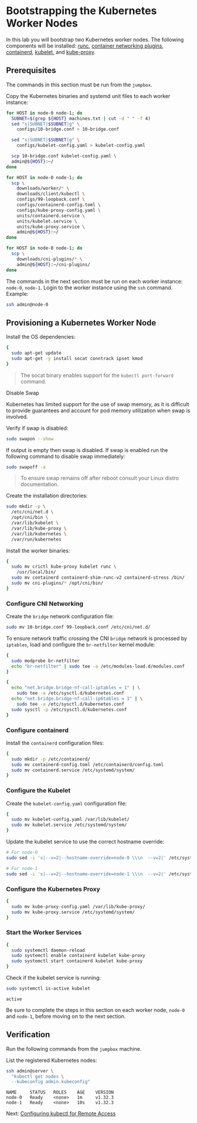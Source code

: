 # Bootstrapping the Kubernetes Worker Nodes

In this lab you will bootstrap two Kubernetes worker nodes. The following components will be installed: [runc](https://github.com/opencontainers/runc), [container networking plugins](https://github.com/containernetworking/cni), [containerd](https://github.com/containerd/containerd), [kubelet](https://kubernetes.io/docs/reference/command-line-tools-reference/kubelet), and [kube-proxy](https://kubernetes.io/docs/concepts/cluster-administration/proxies).

## Prerequisites

The commands in this section must be run from the `jumpbox`.

Copy the Kubernetes binaries and systemd unit files to each worker instance:

```bash
for HOST in node-0 node-1; do
  SUBNET=$(grep ${HOST} machines.txt | cut -d " " -f 4)
  sed "s|SUBNET|$SUBNET|g" \
    configs/10-bridge.conf > 10-bridge.conf

  sed "s|SUBNET|$SUBNET|g" \
    configs/kubelet-config.yaml > kubelet-config.yaml

  scp 10-bridge.conf kubelet-config.yaml \
  admin@${HOST}:~/
done
```

```bash
for HOST in node-0 node-1; do
  scp \
    downloads/worker/* \
    downloads/client/kubectl \
    configs/99-loopback.conf \
    configs/containerd-config.toml \
    configs/kube-proxy-config.yaml \
    units/containerd.service \
    units/kubelet.service \
    units/kube-proxy.service \
    admin@${HOST}:~/
done
```

```bash
for HOST in node-0 node-1; do
  scp \
    downloads/cni-plugins/* \
    admin@${HOST}:~/cni-plugins/
done
```

The commands in the next section must be run on each worker instance: `node-0`, `node-1`. Login to the worker instance using the `ssh` command. Example:

```bash
ssh admin@node-0
```

## Provisioning a Kubernetes Worker Node

Install the OS dependencies:

```bash
{
  sudo apt-get update
  sudo apt-get -y install socat conntrack ipset kmod
}
```

> The socat binary enables support for the `kubectl port-forward` command.

Disable Swap

Kubernetes has limited support for the use of swap memory, as it is difficult to provide guarantees and account for pod memory utilization when swap is involved.

Verify if swap is disabled:

```bash
sudo swapon --show
```

If output is empty then swap is disabled. If swap is enabled run the following command to disable swap immediately:

```bash
sudo swapoff -a
```

> To ensure swap remains off after reboot consult your Linux distro documentation.

Create the installation directories:

```bash
sudo mkdir -p \
  /etc/cni/net.d \
  /opt/cni/bin \
  /var/lib/kubelet \
  /var/lib/kube-proxy \
  /var/lib/kubernetes \
  /var/run/kubernetes
```

Install the worker binaries:

```bash
{
  sudo mv crictl kube-proxy kubelet runc \
    /usr/local/bin/
  sudo mv containerd containerd-shim-runc-v2 containerd-stress /bin/
  sudo mv cni-plugins/* /opt/cni/bin/
}
```

### Configure CNI Networking

Create the `bridge` network configuration file:

```bash
sudo mv 10-bridge.conf 99-loopback.conf /etc/cni/net.d/
```

To ensure network traffic crossing the CNI `bridge` network is processed by `iptables`, load and configure the `br-netfilter` kernel module:

```bash
{
  sudo modprobe br-netfilter
  echo "br-netfilter" | sudo tee -a /etc/modules-load.d/modules.conf
}
```

```bash
{
  echo "net.bridge.bridge-nf-call-iptables = 1" | \
    sudo tee -a /etc/sysctl.d/kubernetes.conf
  echo "net.bridge.bridge-nf-call-ip6tables = 1" | \
    sudo tee -a /etc/sysctl.d/kubernetes.conf
  sudo sysctl -p /etc/sysctl.d/kubernetes.conf
}
```

### Configure containerd

Install the `containerd` configuration files:

```bash
{
  sudo mkdir -p /etc/containerd/
  sudo mv containerd-config.toml /etc/containerd/config.toml
  sudo mv containerd.service /etc/systemd/system/
}
```

### Configure the Kubelet

Create the `kubelet-config.yaml` configuration file:

```bash
{
  sudo mv kubelet-config.yaml /var/lib/kubelet/
  sudo mv kubelet.service /etc/systemd/system/
}
```

Update the kubelet service to use the correct hostname override:

```bash
# For node-0
sudo sed -i 's|--v=2|--hostname-override=node-0 \\\n  --v=2|' /etc/systemd/system/kubelet.service

# For node-1
sudo sed -i 's|--v=2|--hostname-override=node-1 \\\n  --v=2|' /etc/systemd/system/kubelet.service
```

### Configure the Kubernetes Proxy

```bash
{
  sudo mv kube-proxy-config.yaml /var/lib/kube-proxy/
  sudo mv kube-proxy.service /etc/systemd/system/
}
```

### Start the Worker Services

```bash
{
  sudo systemctl daemon-reload
  sudo systemctl enable containerd kubelet kube-proxy
  sudo systemctl start containerd kubelet kube-proxy
}
```

Check if the kubelet service is running:

```bash
sudo systemctl is-active kubelet
```

```text
active
```

Be sure to complete the steps in this section on each worker node, `node-0` and `node-1`, before moving on to the next section.

## Verification

Run the following commands from the `jumpbox` machine.

List the registered Kubernetes nodes:

```bash
ssh admin@server \
  "kubectl get nodes \
  --kubeconfig admin.kubeconfig"
```

```
NAME     STATUS   ROLES    AGE    VERSION
node-0   Ready    <none>   1m     v1.32.3
node-1   Ready    <none>   10s    v1.32.3
```

Next: [Configuring kubectl for Remote Access](10-configuring-kubectl.md)
